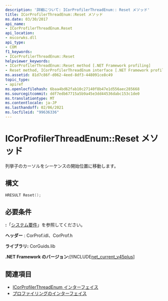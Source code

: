 ```yaml
---
description: '詳細について: ICorProfilerThreadEnum:: Reset メソッド'
title: ICorProfilerThreadEnum::Reset メソッド
ms.date: 03/30/2017
api_name:
- ICorProfilerThreadEnum.Reset
api_location:
- mscorwks.dll
api_type:
- COM
f1_keywords:
- ICorProfilerThreadEnum::Reset
helpviewer_keywords:
- ICorProfilerThreadEnum::Reset method [.NET Framework profiling]
- Reset method, ICorProfilerThreadEnum interface [.NET Framework profiling]
ms.assetid: 81d7c86f-d062-4eed-8df3-448091ce8c49
topic_type:
- apiref
ms.openlocfilehash: 6baa4bd62fab10c27140f8b47e1d556aec285668
ms.sourcegitcommit: ddf7edb67715a5b9a45e3dd44536dabc153c1de0
ms.translationtype: MT
ms.contentlocale: ja-JP
ms.lasthandoff: 02/06/2021
ms.locfileid: "99636336"
---
```

# <a name="icorprofilerthreadenumreset-method"></a>ICorProfilerThreadEnum::Reset メソッド

列挙子のカーソルをシーケンスの開始位置に移動します。  
  
## <a name="syntax"></a>構文  
  
```cpp  
HRESULT Reset();  
```  
  
## <a name="requirements"></a>必要条件  

 **:**「[システム要件](../../get-started/system-requirements.md)」を参照してください。  
  
 **ヘッダー** : CorProf.idl、CorProf.h  
  
 **ライブラリ:** CorGuids.lib  
  
 **.NET Framework のバージョン:**[!INCLUDE[net_current_v45plus](../../../../includes/net-current-v45plus-md.md)]  
  
## <a name="see-also"></a>関連項目

- [ICorProfilerThreadEnum インターフェイス](icorprofilerthreadenum-interface.md)
- [プロファイリングのインターフェイス](profiling-interfaces.md)

